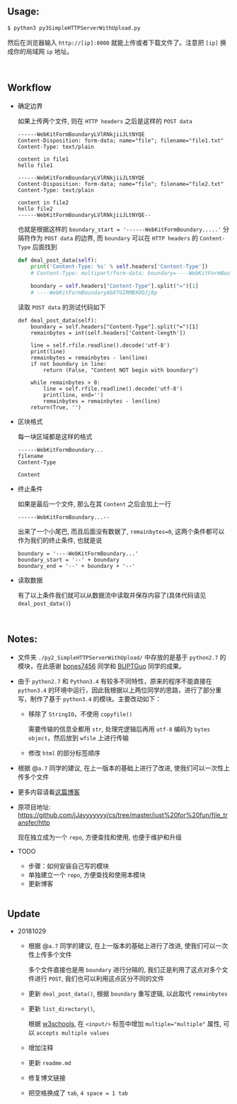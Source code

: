 ##	Usage:

```bash
$ python3 py3SimpleHTTPServerWithUpload.py
````

然后在浏览器输入 `http://[ip]:8000` 就能上传或者下载文件了。注意把 `[ip]` 换成你的局域网 `ip` 地址。

<br>

##	Workflow

*	确定边界

	如果上传两个文件, 则在 `HTTP headers` 之后是这样的 `POST data`

	```
	------WebKitFormBoundaryLVlRNkjiiJLtNYQE
	Content-Disposition: form-data; name="file"; filename="file1.txt"
	Content-Type: text/plain

	content in file1
	hello file1

	------WebKitFormBoundaryLVlRNkjiiJLtNYQE
	Content-Disposition: form-data; name="file"; filename="file2.txt"
	Content-Type: text/plain

	content in file2
	hello file2
	------WebKitFormBoundaryLVlRNkjiiJLtNYQE--
	```

	也就是根据这样的 `boundary_start = '------WebKitFormBoundary.....'` 分隔符作为 `POST data` 的边界, 而 `boundary` 可以在 `HTTP headers` 的 `Content-Type` 后面找到

	```python
	def deal_post_data(self):
		print('Content-Type: %s' % self.headers['Content-Type'])
		# Content-Type: multipart/form-data; boundary=----WebKitFormBoundaryAbX7GIRMBXOOJj8p

		boundary = self.headers["Content-Type"].split("=")[1]
		# ----WebKitFormBoundaryAbX7GIRMBXOOJj8p
	```

	读取 `POST data` 的测试代码如下

	```python3
	def deal_post_data(self):
		boundary = self.headers["Content-Type"].split("=")[1]
		remainbytes = int(self.headers['Content-length'])

		line = self.rfile.readline().decode('utf-8')
		print(line)
		remainbytes = remainbytes - len(line)
		if not boundary in line:
			return (False, "Content NOT begin with boundary")

		while remainbytes > 0:
			line = self.rfile.readline().decode('utf-8')
			print(line, end='')
			remainbytes = remainbytes - len(line)
		return(True, '')
	```

*	区块格式

	每一块区域都是这样的格式

	```
	------WebKitFormBoundary...
	filename
	Content-Type

	Content
	```

*	终止条件

	如果是最后一个文件, 那么在其 `Content` 之后会加上一行

	```
	------WebKitFormBoundary...--
	```

	出来了一个小尾巴, 而且后面没有数据了, `remainbytes=0`, 这两个条件都可以作为我们的终止条件, 也就是说

	```
	boundary = '----WebKitFormBoundary...'
	boundary_start = '--' + boundary
	boundary_end = '--' + boundary + '--' 
	```

*	读取数据

	有了以上条件我们就可以从数据流中读取并保存内容了(具体代码请见 `deal_post_data()`)

	<br>

##	Notes:

*	文件夹 `./py2_SimpleHTTPServerWithUpload/` 中存放的是基于 `python2.7` 的模块，在此感谢 [bones7456](http://luy.li/2010/05/15/simplehttpserverwithupload/) 同学和 [BUPTGuo](http://buptguo.com/2015/11/07/simplehttpserver-with-upload-file/) 同学的成果。

*	由于 `python2.7` 和 `Python3.4` 有较多不同特性，原来的程序不能直接在 `python3.4` 的环境中运行，因此我根据以上两位同学的思路，进行了部分重写，制作了基于 `python3.4` 的模块。主要改动如下：

	*	移除了 `StringIO`，不使用 `copyfile()`

		需要传输的信息全都用 `str`, 处理完逻辑后再用 `utf-8` 编码为 `bytes object`，然后放到 `wfile` 上进行传输

	*	修改 `html` 的部分标签顺序

*	根据 @`a.7` 同学的建议, 在上一版本的基础上进行了改进, 使我们可以一次性上传多个文件

*	更多内容请看[这篇博客](https://jjayyyyyyy.github.io/2016/10/07/reWrite_SimpleHTTPServerWithUpload_with_python3.html)

*	原项目地址: https://github.com/jJayyyyyyy/cs/tree/master/just%20for%20fun/file_transfer/http

	现在独立成为一个 `repo`, 方便查找和使用, 也便于维护和升级

*	TODO

	*	步骤：如何安装自己写的模块
	*	单独建立一个 `repo`, 方便查找和使用本模块
	*	更新博客

	<br>

##	Update

*	20181029

	*	根据 @`a.7` 同学的建议, 在上一版本的基础上进行了改进, 使我们可以一次性上传多个文件

		多个文件直接也是用 `boundary` 进行分隔的, 我们正是利用了这点对多个文件进行 `POST`, 我们也可以利用这点区分不同的文件

	*	更新 `deal_post_data()`, 根据 `boundary` 重写逻辑, 以此取代 `remainbytes`

	*	更新 `list_directory()`, 

		根据 [w3schools](https://www.w3schools.com/tags/att_input_multiple.asp), 在 `<input/>` 标签中增加 `multiple="multiple"` 属性, 可以 `accepts multiple values`

	*	增加注释

	*	更新 `readme.md`

	*	修复博文链接

	*	把空格换成了 `tab`, `4 space = 1 tab`
